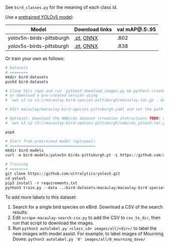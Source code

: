 See `bird_classes.py` for the meaning of each class id.

Use a [pretrained YOLOv5 model](https://github.com/ankurdave/bird-models):

| Model | Download links | val mAP@.5:.95 |
| --- | --- | --- |
| yolov5n-birds-pittsburgh | [.pt](yolov5n-birds-pittsburgh.pt), [ONNX](yolov5n-birds-pittsburgh.onnx) | .802 |
| yolov5s-birds-pittsburgh | [.pt](yolov5s-birds-pittsburgh.pt), [ONNX](yolov5s-birds-pittsburgh.onnx) | .838 | 

Or train your own as follows:

```python
# Datasets
# ========
mkdir bird-datasets
pushd bird-datasets

# Clone this repo and run `python3 download_images.py && python3 create-train-test-val-split.py`,
# or download a pre-created version using
# `aws s3 cp s3://macaulay-bird-species-pittsburgh/macaulay.tar.gz . && tar xzf macaulay.tar.gz`.

# Edit macaulay/macaulay-bird-species-pittsburgh.yaml and set the path to bird-datasets.

# Optional: Download the NABirds dataset (creation instructions TODO) using
# `aws s3 cp s3://macaulay-bird-species-pittsburgh/nabirds_yolov5.tar.gz . && tar xzf nabirds_yolov5.tar.gz`.

popd

# Start from pretrained model (optional)
# ======================================
mkdir bird-models
curl -o bird-models/yolov5n-birds-pittsburgh.pt -L https://github.com/ankurdave/bird-models/raw/master/yolov5n-birds-pittsburgh.pt

# Training
# ========
git clone https://github.com/ultralytics/yolov5.git
cd yolov5
pip3 install -r requirements.txt
python3 train.py --data ../bird-datasets/macaulay/macaulay-bird-species-pittsburgh.yaml --weights ../bird-models/yolov5n-birds-pittsburgh.pt --cfg yolov5n.yaml --cache disk
```

To add more labels to this dataset:

1. Search for a single bird species on eBird. Download a CSV of the search results.
2. Edit `scrape-macaulay-search-csv.py` to add the CSV to `csv_to_dir`, then run that script to download the images.
3. Run `python3 autolabel.py <class_id> images/all/<dir>/` to label the new images with model assist. For example, to label images of Mourning Doves: `python3 autolabel.py '0' images/all/0_mourning_dove/`
